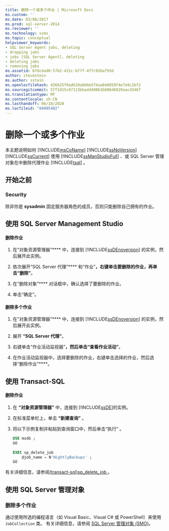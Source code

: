 ```yaml
---
title: 删除一个或多个作业 | Microsoft Docs
ms.custom: ''
ms.date: 03/08/2017
ms.prod: sql-server-2014
ms.reviewer: ''
ms.technology: ssms
ms.topic: conceptual
helpviewer_keywords:
- SQL Server Agent jobs, deleting
- dropping jobs
- jobs [SQL Server Agent], deleting
- deleting jobs
- removing jobs
ms.assetid: 67dcdad0-57b2-431c-b77f-4ffc926af93d
author: stevestein
ms.author: sstein
ms.openlocfilehash: 436625f9ad629a6b0e574aa046059f4e7e9c2bf2
ms.sourcegitcommit: 57f1d15c67113bbadd40861b886d6929aacd3467
ms.translationtype: MT
ms.contentlocale: zh-CN
ms.lasthandoff: 06/18/2020
ms.locfileid: "84995482"
---
```

# <a name="delete-one-or-more-jobs"></a>删除一个或多个作业
  本主题说明如何 [!INCLUDE[msCoName](../../includes/msconame-md.md)] [!INCLUDE[ssNoVersion](../../includes/ssnoversion-md.md)] [!INCLUDE[ssCurrent](../../includes/sscurrent-md.md)] 使用 [!INCLUDE[ssManStudioFull](../../includes/ssmanstudiofull-md.md)] 、或 SQL Server 管理对象在中删除代理作业 [!INCLUDE[tsql](../../includes/tsql-md.md)] 。  
  
 
  
##  <a name="before-you-begin"></a><a name="BeforeYouBegin"></a> 开始之前  
  
###  <a name="security"></a><a name="Security"></a> Security  
 除非你是 **sysadmin** 固定服务器角色的成员，否则只能删除自己拥有的作业。  
  
 
  
##  <a name="using-sql-server-management-studio"></a><a name="SSMS"></a> 使用 SQL Server Management Studio  
  
#### <a name="to-delete-a-job"></a>删除作业  
  
1.  在“对象资源管理器”**** 中，连接到 [!INCLUDE[ssDEnoversion](../../includes/ssdenoversion-md.md)] 的实例，然后展开此实例。  
  
2.  依次展开“SQL Server 代理”**** 和“作业”****，右键单击要删除的作业，再单击“删除”****。  
  
3.  在“删除对象”**** 对话框中，确认选择了要删除的作业。  
  
4.  单击“确定”。  
  
#### <a name="to-delete-multiple-jobs"></a>删除多个作业  
  
1.  在“对象资源管理器”**** 中，连接到 [!INCLUDE[ssDEnoversion](../../includes/ssdenoversion-md.md)] 的实例，然后展开此实例。  
  
2.  展开 **“SQL Server 代理”**。  
  
3.  右键单击“作业活动监视器”****，然后单击“查看作业活动”****。  
  
4.  在作业活动监视器中，选择要删除的作业，右键单击选择的作业，然后选择“删除作业”****。  
  

  
##  <a name="using-transact-sql"></a><a name="TSQL"></a> 使用 Transact-SQL  
  
#### <a name="to-delete-a-job"></a>删除作业  
  
1.  在 **“对象资源管理器”** 中，连接到 [!INCLUDE[ssDE](../../includes/ssde-md.md)]的实例。  
  
2.  在标准菜单栏上，单击 **“新建查询”** 。  
  
3.  将以下示例复制并粘贴到查询窗口中，然后单击“执行”  。  
  
    ```sql
    USE msdb ;  
    GO  
  
    EXEC sp_delete_job  
        @job_name = N'NightlyBackups' ;  
    GO  
    ```  
  
 有关详细信息，请参阅[&#40;transact-sql&#41;sp_delete_job ](/sql/relational-databases/system-stored-procedures/sp-delete-job-transact-sql)。  

##  <a name="using-sql-server-management-objects"></a><a name="SMO"></a>使用 SQL Server 管理对象  

### <a name="to-delete-multiple-jobs"></a>删除多个作业
  
 通过使用所选的编程语言（如 Visual Basic、Visual C# 或 PowerShell）来使用 `JobCollection` 类。 有关详细信息，请参阅 [SQL Server 管理对象 (SMO)](https://msdn.microsoft.com/library/ms162169.aspx)。  
